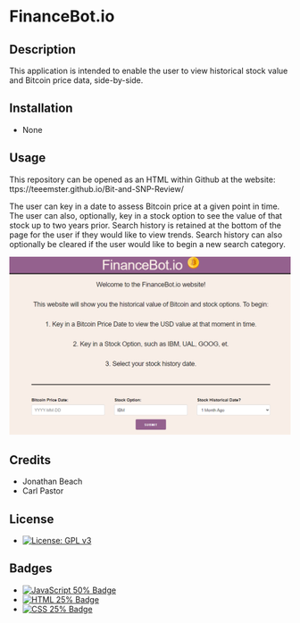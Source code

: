 # FinanceBot.io
## Description

This application is intended to enable the user to view historical stock value and Bitcoin price data, side-by-side.

## Installation
* None
## Usage
This repository can be opened as an HTML within Github at the website: ttps://teeemster.github.io/Bit-and-SNP-Review/

The user can key in a date to assess Bitcoin price at a given point in time. The user can also, optionally, key in a stock option to see the value of that stock up to two years prior. Search history is retained at the bottom of the page for the user if they would like to view trends. Search history can also optionally be cleared if the user would like to begin a new search category.

![Sample of FinanceBot.io Website](assets/images/WebsiteSample.PNG)
    
## Credits
* Jonathan Beach
* Carl Pastor

## License
* [![License: GPL v3](https://img.shields.io/badge/License-GPLv3-blue.svg)](https://www.gnu.org/licenses/gpl-3.0)

## Badges
  
* <a href="https://github.com/badges/shields"><img src="https://img.shields.io/badge/JSS-50%25-green" alt="JavaScript 50% Badge"></a>
* <a href="https://github.com/badges/shields"><img src="https://img.shields.io/badge/HTML-25%25-green" alt="HTML 25% Badge"></a>
* <a href="https://github.com/badges/shields"><img src="https://img.shields.io/badge/CSS-25%25-green" alt="CSS 25% Badge"></a>
